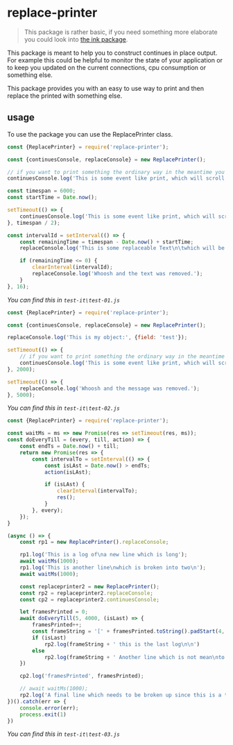 # replace-printer

> This package is rather basic, if you need something more elaborate you could look into [the ink package](https://www.npmjs.com/package/ink).

This package is meant to help you to construct continues in place output. For example this could be helpful to monitor the state of your application or to keep you updated on the current connections, cpu consumption or something else.

This package provides you with an easy to use way to print and then replace the printed with something else.

## usage

To use the package you can use the ReplacePrinter class.

<!-- USEFILE: examples\test-01.js; str => str.replace('../', 'replace-printer') -->
``` js
const {ReplacePrinter} = require('replace-printer');

const {continuesConsole, replaceConsole} = new ReplacePrinter();

// if you want to print something the ordinary way in the meantime you can just do so by using
continuesConsole.log('This is some event like print, which will scroll like always.', {withSome: 'object'});

const timespan = 6000;
const startTime = Date.now();

setTimeout(() => {
    continuesConsole.log('This is some event like print, which will scroll like always which appears after about %dms', Date.now() - startTime);
}, timespan / 2);

const intervalId = setInterval(() => {
    const remainingTime = timespan - Date.now() + startTime;
    replaceConsole.log('This is some replaceable Text\n\twhich will be replaced in %dms', remainingTime);

    if (remainingTime <= 0) {
        clearInterval(intervalId);
        replaceConsole.log('Whoosh and the text was removed.');
    }
}, 16);


```
*You can find this in `test-it\test-01.js`*

<!-- USEFILE: examples\test-02.js; str => str.replace('../', 'replace-printer') -->
``` js
const {ReplacePrinter} = require('replace-printer');

const {continuesConsole, replaceConsole} = new ReplacePrinter();

replaceConsole.log('This is my object:', {field: 'test'});

setTimeout(() => {
    // if you want to print something the ordinary way in the meantime you can just do so by using
    continuesConsole.log('This is some event like print, which will scroll like always.', {withSome: 'object'});
}, 2000);

setTimeout(() => {
    replaceConsole.log('Whoosh and the message was removed.');
}, 5000);
```
*You can find this in `test-it\test-02.js`*

<!-- USEFILE: examples\test-03.js; str => str.replace('../', 'replace-printer') -->
``` js
const {ReplacePrinter} = require('replace-printer');

const waitMs = ms => new Promise(res => setTimeout(res, ms));
const doEveryTill = (every, till, action) => {
    const endTs = Date.now() + till;
    return new Promise(res => {
        const intervalTo = setInterval(() => {
            const isLAst = Date.now() > endTs;
            action(isLAst);

            if (isLAst) {
                clearInterval(intervalTo);
                res();
            }
        }, every);
    });
}

(async () => {
    const rp1 = new ReplacePrinter().replaceConsole;

    rp1.log('This is a log of\na new line which is long');
    await waitMs(1000);
    rp1.log('This is another line\nwhich is broken into two\n');
    await waitMs(1000);

    const replaceprinter2 = new ReplacePrinter();
    const rp2 = replaceprinter2.replaceConsole;
    const cp2 = replaceprinter2.continuesConsole;

    let framesPrinted = 0;
    await doEveryTill(5, 4000, (isLast) => {
        framesPrinted++;
        const frameString = '[' + framesPrinted.toString().padStart(4, '0') + ']';
        if (isLast)
            rp2.log(frameString + ' this is the last log\n\n')
        else
            rp2.log(frameString + ' Another line which is not mean\nto be broken up into multiple ' + Date());
    })

    cp2.log('framesPrinted', framesPrinted);

    // await waitMs(1000);
    rp2.log('A final line which needs to be broken up since this is a test');
})().catch(err => {
    console.error(err);
    process.exit(1)
})
```
*You can find this in `test-it\test-03.js`*
